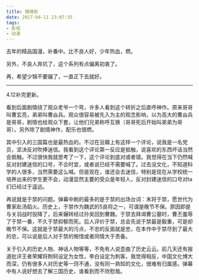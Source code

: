 ```yaml
---
title: 镇魂街
date: 2017-04-11 23:07:35
tags:
- 影视
- 动漫
---
```


去年的精品国漫，补番中。比不良人好，少年热血，燃。

另外，不良人弃坑了，这个系列有点偏离初衷了。

再，希望少锦不要偏了，一直正下去就好。

---

4.12补完更新。

看到后面剧情绕了观众老爷一个弯，许多人看到这个转折之后直呼神作。原来哥哥叫曹玄亮，弟弟叫曹焱兵。观众很容易被先入为主的观念影响，以为高大的曹焱兵是哥哥，剧情也给观众下套，让他们兄弟称呼互换（哥哥死后开始叫弟弟为哥哥）。另外除了剧情神作，配乐也很燃。

其中引入的三国篇也是最热血的。不过在豆瓣上有这样一个评论，说我是一名党员，坚决反对吹捧迷信。我看到这个评论第一反应是抵触，说喜欢的东西坏话当然会抵触。不过很快我就思考了一下，这个评论到底对或者错。我觉得在当下仍然喊反对封建迷信的口号，不合时宜，或者说已经不需要喊了。过去没文化，不知道科学的人很多，当然需要这么喊。但是现在，谁还会去迷信，特别是现在从学校统一培养出来的学生更不会，动漫显然主要的受众是年轻人，反对封建迷信的口号对ta们已经过于遥远。

再说就是于禁的问题。弹幕中刷的最多的是于禁的出场台词：末将于禁，愿世代为曹家赴汤蹈火。历史上，于禁作为魏武的5良将之一，可谓是晚节不保。原因即是与关羽战时投降了，后来辗转经过孙吴回到曹魏。于禁去拜谒曹公墓时，曹丕羞辱了于禁一番，不久于禁抑郁而死。后人评价于禁，总会先说于禁最是毅重，可是却晚节不保。这就是于禁最大的污点，不忠的反面就是忠，在本作中于禁尽到了最大的忠，可以说是后人对于禁的惋惜或者同情大于责备。

关于引入的历史人物、神话人物等等，不免有人说歪曲了历史云云。前几天还有报道批评王者荣耀将荆轲设定为女性，李白设定为刺客。我觉得相反，中国文化博大而深，仍有很多人对历史等一窍不通，没有同一熟知的文化，很难有归属感。弹幕中有人说好想去了解三国历史，谁看到而不欣慰哉。
